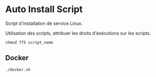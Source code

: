 # Auto Install Script
Script d'installation de service Linux.

Utilisation des scripts, attribuer les droits d'éxécutions sur les scripts.
```
chmod 775 script_name
```

## Docker

```
./docker.sh
```

